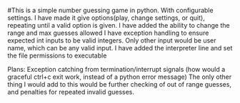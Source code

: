 #This is a simple number guessing game in python. With configurable settings.
I have made it give options(play, change settings, or quit), repeating until a valid option is given.
I have added the ability to change the range and max guesses allowed
I have exception handling to ensure expected int inputs to be valid integers. Only other input would be user name, which can be any valid input.
I have added the interpreter line and set the file permissions to executable

Plans: Exception catching from termination/interrupt signals (how would a graceful ctrl+c exit work, instead of a python error message)
The only other thing I would add to this would be further checking of out of range guesses, and penalties for repeated invalid guesses.
